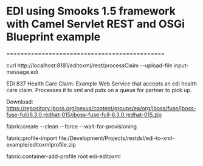 # EDI using Smooks 1.5 framework with Camel Servlet REST and OSGi Blueprint example
=============================================


curl http://localhost:8181/editoxml/rest/processClaim --upload-file input-message.edi


EDI 837 Health Care Claim: Example Web Service that accepts an edi health care claim. Processes it to xml and puts on a queue for partner to pick up.

Download:
https://repository.jboss.org/nexus/content/groups/ea/org/jboss/fuse/jboss-fuse-full/6.3.0.redhat-015/jboss-fuse-full-6.3.0.redhat-015.zip

fabric:create --clean --force --wait-for-provisioning

fabric:profile-import file:/Development/Projects/restdsl/edi-to-xml-example/editoxmlprofile.zip

fabric:container-add-profile root edi-editoxml
















